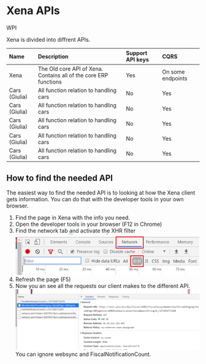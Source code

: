 # Xena APIs

WPI

Xena is divided into diffrent APIs.

| Name | Description | Support API keys | CQRS |
| :--- | :--- | :--- | :--- |
| Xena | The Old core API of Xena. Contains all of the core ERP functions | Yes | On some endpoints |
| Cars (Giulia) | All function relation to handling cars | No | Yes |
| Cars (Giulia) | All function relation to handling cars | No | Yes |
| Cars (Giulia) | All function relation to handling cars | No | Yes |
| Cars (Giulia) | All function relation to handling cars | No | Yes |
| Cars (Giulia) | All function relation to handling cars | No | Yes |


## How to find the needed API 
The easiest way to find the needed API is to looking at how the Xena client gets information. You can do that with the developer tools in your own browser.

1. Find the page in Xena with the info you need.
2. Open the developer tools in your browser (F12 in Chrome)
3. Find the network tab and activate the XHR filter
![devtab](../.gitbook/assets/devtab.png)
4. Refresh the page (F5)
5. Now you an see all the requests our client makes to the different API.
![devnetwork](../.gitbook/assets/devnetwork.png)
You can ignore websync and FiscalNotificationCount.
